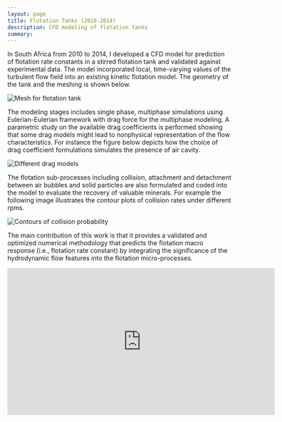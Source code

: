 ```yaml
---
layout: page
title: Flotation Tanks (2010-2014)
description: CFD modeling of flotation tanks
summary: 
---
```


In South Africa from 2010 to 2014, I developed a CFD model for prediction of 
flotation rate constants in a stirred flotation tank and validated against 
experimental data. The model incorporated local, time-varying values of the 
turbulent flow field into an existing kinetic flotation model. The geometry of 
the tank and the meshing is shown below.

<!-- <img src="/assets/posts_imgs/mesh.png" alt="mesh"
	title="Mesh for flotation tank" width="600" height="650" /> -->

<img src="/assets/images/mesh.png?raw=true" title="Mesh for flotation tank"/>


The modeling stages includes single phase, multiphase simulations using 
Eulerian-Eulerian framework with drag force for the multiphase modeling. A 
parametric study on the available drag coefficients is performed showing that 
some drag models might lead to nonphysical representation of the flow 
characteristics. For instance the figure below depicts how the choice of drag 
coefficient formulations simulates the presence of air cavity.    

<!-- <img src="/assets/images/cavity_comparison.png" alt="cavity"
	title="Different drag models" width="600" height="650" /> -->

<img src="/assets/images/cavity_comparison.png?raw=true" 
title="Different drag models"/>

The flotation sub-processes including collision, attachment and detachment 
between air bubbles and solid particles are also formulated and coded into the
model to evaluate the recovery of valuable minerals. For example the following 
image illustrates the contour plots of collision rates under different rpms.

<!-- <img src="/assets/images/collision.png" alt="collision"
	title="Contours of collision probability" width="600" height="650" /> -->

<img src="/assets/images/collision.png?raw=true" 
title="Contours of collision probability"/>

The main contribution of this work is that it provides a validated and optimized
 numerical methodology that predicts the flotation macro response (i.e., 
 flotation rate constant) by integrating the significance of the hydrodynamic 
 flow features into the flotation micro-processes.


<iframe width="600" height="330" src="https://www.youtube.com/embed/RKcdHj0LnTo" frameborder="0" allow="accelerometer; autoplay; encrypted-media; gyroscope; picture-in-picture" allowfullscreen></iframe>